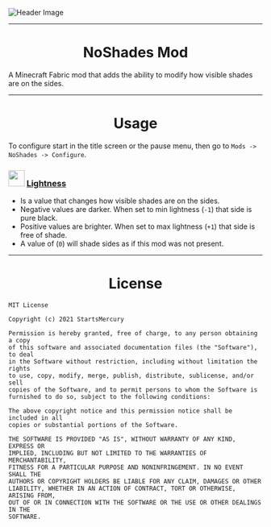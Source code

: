 ![Header Image](https://i.imgur.com/6p36ql9.gif)

---
<h1 align="center">NoShades Mod</h1>

A Minecraft Fabric mod that adds the ability to modify how visible shades are on the sides.

---
<h1 align="center">Usage</h1>

To configure start in the title screen or the pause menu, then go to `Mods -> NoShades -> Configure`.

### <img src=https://i.imgur.com/0zYKua8.png width=32> [**Lightness**](https://github.com/StartsMercury/noshades/wiki/Home/_edit#-lightness)

 - Is a value that changes how visible shades are on the sides.
 - Negative values are darker. When set to min lightness (`-1`) that side is pure black.
 - Positive values are brighter. When set to max lightness (`+1`) that side is free of shade.
 - A value of (`0`) will shade sides as if this mod was not present.

---
<h1 align="center">License</h1>

```
MIT License

Copyright (c) 2021 StartsMercury

Permission is hereby granted, free of charge, to any person obtaining a copy
of this software and associated documentation files (the "Software"), to deal
in the Software without restriction, including without limitation the rights
to use, copy, modify, merge, publish, distribute, sublicense, and/or sell
copies of the Software, and to permit persons to whom the Software is
furnished to do so, subject to the following conditions:

The above copyright notice and this permission notice shall be included in all
copies or substantial portions of the Software.

THE SOFTWARE IS PROVIDED "AS IS", WITHOUT WARRANTY OF ANY KIND, EXPRESS OR
IMPLIED, INCLUDING BUT NOT LIMITED TO THE WARRANTIES OF MERCHANTABILITY,
FITNESS FOR A PARTICULAR PURPOSE AND NONINFRINGEMENT. IN NO EVENT SHALL THE
AUTHORS OR COPYRIGHT HOLDERS BE LIABLE FOR ANY CLAIM, DAMAGES OR OTHER
LIABILITY, WHETHER IN AN ACTION OF CONTRACT, TORT OR OTHERWISE, ARISING FROM,
OUT OF OR IN CONNECTION WITH THE SOFTWARE OR THE USE OR OTHER DEALINGS IN THE
SOFTWARE.
```
